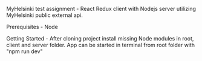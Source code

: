 MyHelsinki test assignment - React Redux client with Nodejs server utilizing MyHelsinki public external api.

Prerequisites - Node

Getting Started - After cloning project install missing Node modules in root, client and server folder. App can be started in terminal from root folder with "npm run dev" 
